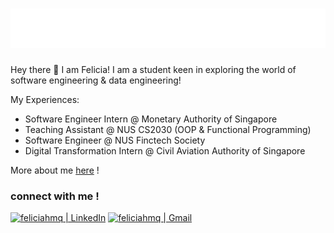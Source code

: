<h1>
    <img src="https://raw.githubusercontent.com/feliciahmq/feliciahmq/main/name.svg" alt="Felicia Hwang" /> 
</h1>

Hey there 👋  I am Felicia! I am a student keen in exploring the world of software engineering & data engineering! 

My Experiences:
- Software Engineer Intern @ Monetary Authority of Singapore
- Teaching Assistant @ NUS CS2030 (OOP & Functional Programming)
- Software Engineer @ NUS Finctech Society
- Digital Transformation Intern @ Civil Aviation Authority of Singapore

More about me <a href="https://feliciahmq.vercel.app/" target="_blank">here</a> !

<h3> connect with me !</h3>
<p>
    <a href="https://www.linkedin.com/in/feliciahmq/"><img alt="feliciahmq | LinkedIn" src="https://img.shields.io/badge/LinkedIn-0077B5?style=for-the-badge&logo=linkedin&logoColor=white"></a>
    <a href="mailto:feliciahmq.work@gmail.com"><img alt="feliciahmq | Gmail" src="https://img.shields.io/badge/Gmail-D14836?style=for-the-badge&logo=gmail&logoColor=white"></a>
</p>